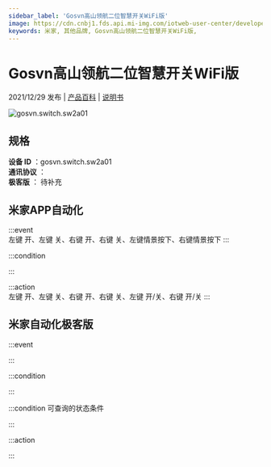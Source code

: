 ```yaml
---
sidebar_label: 'Gosvn高山领航二位智慧开关WiFi版'
image: https://cdn.cnbj1.fds.api.mi-img.com/iotweb-user-center/developer_1679048027772i2tCh3L9.png?GalaxyAccessKeyId=AKVGLQWBOVIRQ3XLEW&Expires=9223372036854775807&Signature=oXY7p8ToD4eYUz2zzpSuw/6nbFM=
keywords: 米家, 其他品牌, Gosvn高山领航二位智慧开关WiFi版, 
---
```

# Gosvn高山领航二位智慧开关WiFi版

2021/12/29 发布 | [产品百科](https://home.mi.com/webapp/content/baike/product/index.html?model=gosvn.switch.sw2a01/) | [说明书](https://home.mi.com/views/introduction.html?model=gosvn.switch.sw2a01&region=cn)

![gosvn.switch.sw2a01](https://cdn.cnbj1.fds.api.mi-img.com/iotweb-user-center/developer_1679048027772i2tCh3L9.png?GalaxyAccessKeyId=AKVGLQWBOVIRQ3XLEW&Expires=9223372036854775807&Signature=oXY7p8ToD4eYUz2zzpSuw/6nbFM=)

## 规格  
> 
**设备 ID** ：gosvn.switch.sw2a01  
**通讯协议** ：  
**极客版**  ： 待补充 


## 米家APP自动化  

:::event  
左键 开、左键 关、右键 开、右键 关、左键情景按下、右键情景按下
:::

:::condition  

:::

:::action   
左键 开、左键 关、右键 开、右键 关、左键 开/关、右键 开/关
:::

## 米家自动化极客版  

:::event  

:::

:::condition  

:::

:::condition 可查询的状态条件  

:::

:::action  

:::

        
